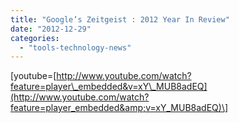 ```yaml
---
title: "Google’s Zeitgeist : 2012 Year In Review"
date: "2012-12-29"
categories: 
  - "tools-technology-news"
---
```


\[youtube=[http://www.youtube.com/watch?feature=player\_embedded&v=xY\_MUB8adEQ](http://www.youtube.com/watch?feature=player_embedded&amp;v=xY_MUB8adEQ)\]
